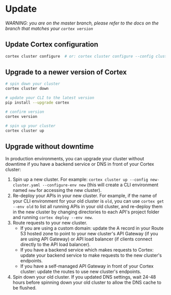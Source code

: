 # Update

_WARNING: you are on the master branch, please refer to the docs on the branch that matches your `cortex version`_

## Update Cortex configuration

```bash
cortex cluster configure  # or: cortex cluster configure --config cluster.yaml
```

## Upgrade to a newer version of Cortex

<!-- CORTEX_VERSION_MINOR -->

```bash
# spin down your cluster
cortex cluster down

# update your CLI to the latest version
pip install --upgrade cortex

# confirm version
cortex version

# spin up your cluster
cortex cluster up
```

## Upgrade without downtime

In production environments, you can upgrade your cluster without downtime if you have a backend service or DNS in front of your Cortex cluster:

1. Spin up a new cluster. For example: `cortex cluster up --config new-cluster.yaml --configure-env new` (this will create a CLI environment named `new` for accessing the new cluster).
1. Re-deploy your APIs in your new cluster. For example, if the name of your CLI environment for your old cluster is `old`, you can use `cortex get --env old` to list all running APIs in your old cluster, and re-deploy them in the new cluster by changing directories to each API's project folder and running `cortex deploy --env new`.
1. Route requests to your new cluster.
    * If you are using a custom domain: update the A record in your Route 53 hosted zone to point to your new cluster's API Gateway (if you are using API Gateway) or API load balancer (if clients connect directly to the API load balancer).
    * If you have a backend service which makes requests to Cortex: update your backend service to make requests to the new cluster's endpoints.
    * If you have a self-managed API Gateway in front of your Cortex cluster: update the routes to use new cluster's endpoints.
1. Spin down your old cluster. If you updated DNS settings, wait 24-48 hours before spinning down your old cluster to allow the DNS cache to be flushed.
